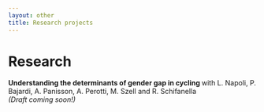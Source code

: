 ```yaml
---
layout: other
title: Research projects
---
```


<h1 class = "pageTitle"> Research </h1>


<b> Understanding the determinants of gender gap in cycling </b> with L. Napoli, P. Bajardi, A. Panisson, A. Perotti, M. Szell and R. Schifanella <br> <i>(Draft coming soon!)</i> 

